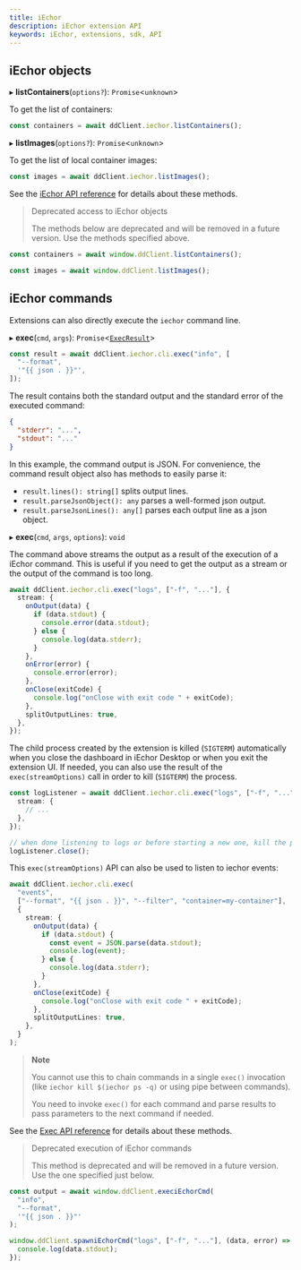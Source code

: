 ```yaml
---
title: iEchor
description: iEchor extension API
keywords: iEchor, extensions, sdk, API
---
```


## iEchor objects

▸ **listContainers**(`options?`): `Promise`<`unknown`\>

To get the list of containers:

```typescript
const containers = await ddClient.iechor.listContainers();
```

▸ **listImages**(`options?`): `Promise`<`unknown`\>

To get the list of local container images:

```typescript
const images = await ddClient.iechor.listImages();
```

See the [iEchor API reference](reference/interfaces/iEchor.md) for details about these methods.

> Deprecated access to iEchor objects
>
> The methods below are deprecated and will be removed in a future version. Use the methods specified above.

```typescript
const containers = await window.ddClient.listContainers();

const images = await window.ddClient.listImages();
```

## iEchor commands

Extensions can also directly execute the `iechor` command line.

▸ **exec**(`cmd`, `args`): `Promise`<[`ExecResult`](reference/interfaces/ExecResult.md)\>

```typescript
const result = await ddClient.iechor.cli.exec("info", [
  "--format",
  '"{{ json . }}"',
]);
```

The result contains both the standard output and the standard error of the executed command:

```json
{
  "stderr": "...",
  "stdout": "..."
}
```

In this example, the command output is JSON.
For convenience, the command result object also has methods to easily parse it:

- `result.lines(): string[]` splits output lines.
- `result.parseJsonObject(): any` parses a well-formed json output.
- `result.parseJsonLines(): any[]` parses each output line as a json object.

▸ **exec**(`cmd`, `args`, `options`): `void`

The command above streams the output as a result of the execution of a iEchor command.
This is useful if you need to get the output as a stream or the output of the command is too long.

```typescript
await ddClient.iechor.cli.exec("logs", ["-f", "..."], {
  stream: {
    onOutput(data) {
      if (data.stdout) {
        console.error(data.stdout);
      } else {
        console.log(data.stderr);
      }
    },
    onError(error) {
      console.error(error);
    },
    onClose(exitCode) {
      console.log("onClose with exit code " + exitCode);
    },
    splitOutputLines: true,
  },
});
```

The child process created by the extension is killed (`SIGTERM`) automatically when you close the dashboard in iEchor Desktop or when you exit the extension UI.
If needed, you can also use the result of the `exec(streamOptions)` call in order to kill (`SIGTERM`) the process.

```typescript
const logListener = await ddClient.iechor.cli.exec("logs", ["-f", "..."], {
  stream: {
    // ...
  },
});

// when done listening to logs or before starting a new one, kill the process
logListener.close();
```

This `exec(streamOptions)` API can also be used to listen to iechor events:

```typescript
await ddClient.iechor.cli.exec(
  "events",
  ["--format", "{{ json . }}", "--filter", "container=my-container"],
  {
    stream: {
      onOutput(data) {
        if (data.stdout) {
          const event = JSON.parse(data.stdout);
          console.log(event);
        } else {
          console.log(data.stderr);
        }
      },
      onClose(exitCode) {
        console.log("onClose with exit code " + exitCode);
      },
      splitOutputLines: true,
    },
  }
);
```

> **Note**
>
>You cannot use this to chain commands in a single `exec()` invocation (like `iechor kill $(iechor ps -q)` or using pipe between commands).
>
> You need to invoke `exec()` for each command and parse results to pass parameters to the next command if needed.

See the [Exec API reference](reference/interfaces/Exec.md) for details about these methods.

> Deprecated execution of iEchor commands
>
> This method is deprecated and will be removed in a future version. Use the one specified just below.

```typescript
const output = await window.ddClient.execiEchorCmd(
  "info",
  "--format",
  '"{{ json . }}"'
);

window.ddClient.spawniEchorCmd("logs", ["-f", "..."], (data, error) => {
  console.log(data.stdout);
});
```